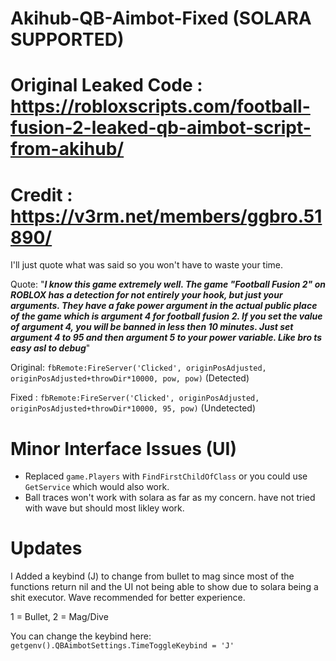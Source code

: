 # Akihub-QB-Aimbot-Fixed (SOLARA SUPPORTED)

# Original Leaked Code : https://robloxscripts.com/football-fusion-2-leaked-qb-aimbot-script-from-akihub/

# Credit : https://v3rm.net/members/ggbro.51890/

I'll just quote what was said so you won't have to waste your time. 

Quote: "***I know this game extremely well. The game "Football Fusion 2" on ROBLOX has a detection for not entirely your hook, but just your arguments. They have a fake power argument in the actual public place of the game which is argument 4 for football fusion 2. If you set the value of argument 4, you will be banned in less then 10 minutes. Just set argument 4 to 95 and then argument 5 to your power variable. Like bro ts easy asl to debug***"

Original: ```fbRemote:FireServer('Clicked', originPosAdjusted, originPosAdjusted+throwDir*10000, pow, pow)``` (Detected)

Fixed : ```fbRemote:FireServer('Clicked', originPosAdjusted, originPosAdjusted+throwDir*10000, 95, pow)``` (Undetected)


# Minor Interface Issues (UI)

- Replaced ```game.Players``` with ```FindFirstChildOfClass``` or you could use ```GetService``` which would also work.
- Ball traces won't work with solara as far as my concern. have not tried with wave but should most likley work.

# Updates

I Added a keybind (J) to change from bullet to mag since most of the functions return nil and the UI not being able to show due to solara being a shit executor. Wave recommended for better experience.

1 = Bullet, 2 = Mag/Dive

You can change the keybind here: ```getgenv().QBAimbotSettings.TimeToggleKeybind = 'J'```

